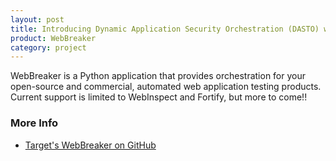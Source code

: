 ```yaml
---
layout: post
title: Introducing Dynamic Application Security Orchestration (DASTO) with WebBreaker
product: WebBreaker
category: project
---
```


WebBreaker is a Python application that provides orchestration for your open-source and commercial, automated web application testing products.  Current support is limited to WebInspect and Fortify, but more to come!!


### More Info

* [Target's WebBreaker on GitHub](https://github.com/target/webbreaker)
